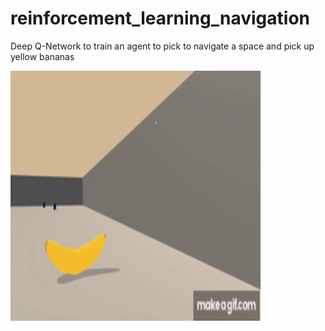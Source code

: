 # reinforcement_learning_navigation
Deep Q-Network to train an agent to pick to navigate a space and pick up yellow bananas



<img src="Duelling_DQN_500_Episodes.gif" width="400" height="400" />